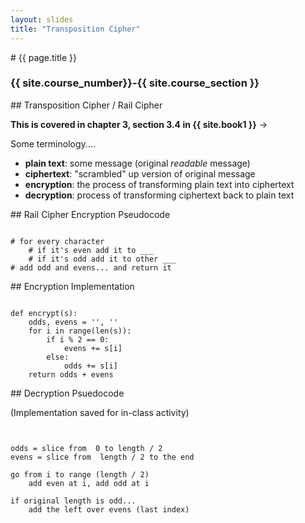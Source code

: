 ```yaml
---
layout: slides
title: "Transposition Cipher"
---
```

<section markdown="block" class="intro-slide">
# {{ page.title }}

### {{ site.course_number}}-{{ site.course_section }}

<p><small></small></p>
</section>

<section markdown="block">
## Transposition Cipher / Rail Cipher

__This is covered in chapter 3, section 3.4 in {{ site.book1 }}__ &rarr;

Some terminology....

* __plain text__: some message (original _readable_ message)
* __ciphertext__: "scrambled" up version of original message
* __encryption__: the process of transforming plain text into ciphertext
* __decryption__: process of transforming ciphertext back to plain text
</section>

<section markdown="block">
## Rail Cipher Encryption Pseudocode

<pre><code data-trim contenteditable>
# for every character
    # if it's even add it to ___
    # if it's odd add it to other ___
# add odd and evens... and return it
</code></pre>
</section>

<section markdown="block">
## Encryption Implementation

<pre><code data-trim contenteditable>
def encrypt(s):
    odds, evens = '', ''
    for i in range(len(s)):
        if i % 2 == 0:
            evens += s[i]
        else:
            odds += s[i]
    return odds + evens
</code></pre>
</section>

<section markdown="block">
## Decryption Psuedocode

(Implementation saved for in-class activity)

<pre><code data-trim contenteditable>

odds = slice from  0 to length / 2
evens = slice from  length / 2 to the end

go from i to range (length / 2)
    add even at i, add odd at i

if original length is odd...
    add the left over evens (last index)
</code></pre>
</section>
